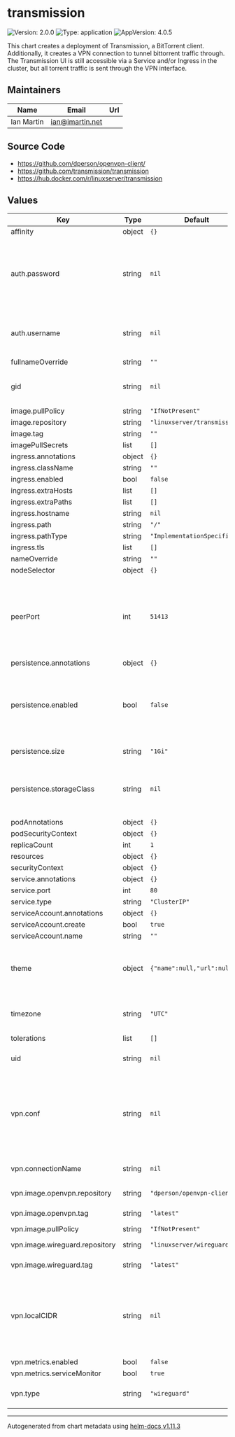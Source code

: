 # transmission

![Version: 2.0.0](https://img.shields.io/badge/Version-2.0.0-informational?style=flat-square) ![Type: application](https://img.shields.io/badge/Type-application-informational?style=flat-square) ![AppVersion: 4.0.5](https://img.shields.io/badge/AppVersion-4.0.5-informational?style=flat-square)

This chart creates a deployment of Transmission, a BitTorrent client. Additionally, it creates a VPN connection to tunnel bittorrent traffic through.
The Transmission UI is still accessible via a Service and/or Ingress in the cluster, but all torrent traffic is sent through the VPN interface.

## Maintainers

| Name | Email | Url |
| ---- | ------ | --- |
| Ian Martin | <ian@imartin.net> |  |

## Source Code

* <https://github.com/dperson/openvpn-client/>
* <https://github.com/transmission/transmission>
* <https://hub.docker.com/r/linuxserver/transmission>

## Values

| Key | Type | Default | Description |
|-----|------|---------|-------------|
| affinity | object | `{}` |  |
| auth.password | string | `nil` | The HTTP Basic password to require for accessing the Transmission web console. DO NOT SAVE this password in plaintext in your version control. |
| auth.username | string | `nil` | The HTTP Basic username for accessing the Transmission web console. |
| fullnameOverride | string | `""` |  |
| gid | string | `nil` | The primary GID (Group ID) that transmission should run as |
| image.pullPolicy | string | `"IfNotPresent"` |  |
| image.repository | string | `"linuxserver/transmission"` |  |
| image.tag | string | `""` |  |
| imagePullSecrets | list | `[]` |  |
| ingress.annotations | object | `{}` |  |
| ingress.className | string | `""` |  |
| ingress.enabled | bool | `false` |  |
| ingress.extraHosts | list | `[]` |  |
| ingress.extraPaths | list | `[]` |  |
| ingress.hostname | string | `nil` |  |
| ingress.path | string | `"/"` |  |
| ingress.pathType | string | `"ImplementationSpecific"` |  |
| ingress.tls | list | `[]` |  |
| nameOverride | string | `""` |  |
| nodeSelector | object | `{}` |  |
| peerPort | int | `51413` | The Port (both TCP and UDP) to use for Transmission peer communication. This should be changed if you modify the Transmission config file to use a different `peer-port` setting. |
| persistence.annotations | object | `{}` |  |
| persistence.enabled | bool | `false` | When true, creates a PersistentVolumeClaim to attach to a Persistent Volume. The PV should already exist, and can be found by label/size or storageClass. |
| persistence.size | string | `"1Gi"` | The size of the PV to match this claim with. |
| persistence.storageClass | string | `nil` | The storage class where the desired PV can be located. Leave blank for the cluster "default" storage class. |
| podAnnotations | object | `{}` |  |
| podSecurityContext | object | `{}` |  |
| replicaCount | int | `1` |  |
| resources | object | `{}` |  |
| securityContext | object | `{}` |  |
| service.annotations | object | `{}` |  |
| service.port | int | `80` |  |
| service.type | string | `"ClusterIP"` |  |
| serviceAccount.annotations | object | `{}` |  |
| serviceAccount.create | bool | `true` |  |
| serviceAccount.name | string | `""` |  |
| theme | object | `{"name":null,"url":null}` | The Transmission theme to use. Valid options are: `combustion-release`, `transmission-web-control`, and `kettu` |
| timezone | string | `"UTC"` | The timezone identifier for Transmission to use (ie, America/Denver) |
| tolerations | list | `[]` |  |
| uid | string | `nil` | The UID (User ID) that transmission should run as |
| vpn.conf | string | `nil` | The full OpenVPN or Wireguard configuration for the VPN container to use. A Secret resource will be created with this content. DO NOT SAVE this text unencrypted in your version control. |
| vpn.connectionName | string | `nil` | The name to use for the VPN connection. Default is "vpn". |
| vpn.image.openvpn.repository | string | `"dperson/openvpn-client"` | The image to use for the VPN connection |
| vpn.image.openvpn.tag | string | `"latest"` | The image tag for the VPN connection |
| vpn.image.pullPolicy | string | `"IfNotPresent"` |  |
| vpn.image.wireguard.repository | string | `"linuxserver/wireguard"` | The image to use for the VPN connection |
| vpn.image.wireguard.tag | string | `"latest"` | The image tag for the VPN connection |
| vpn.localCIDR | string | `nil` | Use this to create a route in the OpenVPN container to your local network. Maps to the `-r` option of the dperson/openvpn-client docker image. Not used for Wireguard. |
| vpn.metrics.enabled | bool | `false` |  |
| vpn.metrics.serviceMonitor | bool | `true` |  |
| vpn.type | string | `"wireguard"` | The type of VPN to use. Valid options are: `openvpn` and `wireguard` |

----------------------------------------------
Autogenerated from chart metadata using [helm-docs v1.11.3](https://github.com/norwoodj/helm-docs/releases/v1.11.3)
